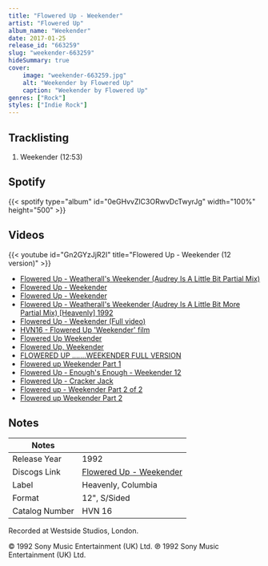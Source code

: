 ```yaml
---
title: "Flowered Up - Weekender"
artist: "Flowered Up"
album_name: "Weekender"
date: 2017-01-25
release_id: "663259"
slug: "weekender-663259"
hideSummary: true
cover:
    image: "weekender-663259.jpg"
    alt: "Weekender by Flowered Up"
    caption: "Weekender by Flowered Up"
genres: ["Rock"]
styles: ["Indie Rock"]
---
```

## Tracklisting
1. Weekender (12:53)
## Spotify
{{< spotify type="album" id="0eGHvvZlC3ORwvDcTwyrJg" width="100%" height="500" >}}

## Videos
{{< youtube id="Gn2GYzJjR2I" title="Flowered Up - Weekender (12 version)" >}}
- [Flowered Up - Weatherall's Weekender (Audrey Is A Little Bit Partial Mix)](https://www.youtube.com/watch?v=UO-9SVSAPAM)
- [Flowered Up - Weekender](https://www.youtube.com/watch?v=o4gKTRuc-5Q)
- [Flowered Up - Weekender](https://www.youtube.com/watch?v=IDJpF3ZWTn0)
- [Flowered Up - Weatherall's Weekender (Audrey Is A Little Bit More Partial Mix) [Heavenly] 1992](https://www.youtube.com/watch?v=nblT-P5NIkc)
- [Flowered Up - Weekender  (Full video)](https://www.youtube.com/watch?v=TVJFGRUL8EQ)
- [HVN16 - Flowered Up 'Weekender'  film](https://www.youtube.com/watch?v=RrpCdoRgBpQ)
- [Flowered Up  Weekender](https://www.youtube.com/watch?v=IYnxpwWmdM4)
- [Flowered Up, Weekender](https://www.youtube.com/watch?v=dbfUw9F7A8M)
- [FLOWERED UP .......WEEKENDER FULL VERSION](https://www.youtube.com/watch?v=TdLqoZSsd_U)
- [Flowered up   Weekender Part 1](https://www.youtube.com/watch?v=9KRdyNkeJn4)
- [Flowered Up - Enough's Enough - Weekender 12](https://www.youtube.com/watch?v=iNNu2Aca9Uc)
- [Flowered Up - Cracker Jack](https://www.youtube.com/watch?v=48V6cC2v5tY)
- [Flowered up - Weekender Part 2 of 2](https://www.youtube.com/watch?v=RpgPH0GfGV4)
- [Flowered up   Weekender Part 2](https://www.youtube.com/watch?v=-FxRfGTvVCA)

## Notes
| Notes          |             |
| ---------------| ----------- |
| Release Year   | 1992 |
| Discogs Link   | [Flowered Up - Weekender](https://www.discogs.com/release/663259-Flowered-Up-Weekender) |
| Label          | Heavenly, Columbia |
| Format         | 12\", S/Sided |
| Catalog Number | HVN 16 |

Recorded at Westside Studios, London.  © 1992 Sony Music Entertainment (UK) Ltd. ℗ 1992 Sony Music Entertainment (UK) Ltd.
